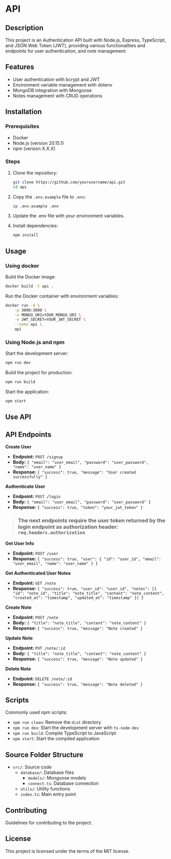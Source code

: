 # API

## Description

This project is an Authentication API built with Node.js, Express, TypeScript, and JSON Web Token (JWT), providing various functionalities and endpoints for user authentication, and note management.

## Features

-   User authentication with bcrypt and JWT
-   Environment variable management with dotenv
-   MongoDB integration with Mongoose
-   Notes management with CRUD operations

## Installation

### Prerequisites

-   Docker
-   Node.js (version 20.15.1)
-   npm (version X.X.X)

### Steps

1. Clone the repository:

    ```sh
    git clone https://github.com/yourusername/api.git
    cd api
    ```

2. Copy the `.env.example` file to `.env`:

    ```sh
    cp .env.example .env
    ```

3. Update the .env file with your environment variables.

4. Install dependencies:

    ```sh
    npm install
    ```

## Usage

### Using docker

Build the Docker image:

```sh
docker build -t api .
```

Run the Docker container with environment variables:

```sh
docker run -d \
    -p 3000:3000 \
    -e MONGO_URI=YOUR_MONGO_URI \
    -e JWT_SECRET=YOUR_JWT_SECRET \
    --name api \
    api
```

### Using Node.js and npm

Start the development server:

```sh
npm run dev
```

Build the project for production:

```sh
npm run build
```

Start the application:

```sh
npm start
```

## Use API

## API Endpoints

**Create User**

-   **Endpoint:** `POST /signup`
-   **Body:** `{ "email": "user_email", "password": "user_password", "name": "user_name" }`
-   **Response:** `{ "success": true, "message": "User created successfully" }`

**Authenticate User**

-   **Endpoint:** `POST /login`
-   **Body:** `{ "email": "user_email", "password": "user_password" }`
-   **Response:** `{ "success": true, "token": "your_jwt_token" }`

> ### The next endpoints require the user token returned by the login endpoint as authorization header: `req.headers.authorization`

**Get User Info**

-   **Endpoint:** `POST /user`
-   **Response:** `{ "success": true, "user": { "id": "user_id", "email": "user_email", "name": "user_name" } }`

**Get Authenticated User Notes**

-   **Endpoint:** `GET /note`
-   **Response:** `{ "success": true, "user_id": "user_id", "notes": [{ "id": "note_id", "title": "note_title", "content": "note_content", "created_at": "timestamp", "updated_at": "timestamp" }] }`

**Create Note**

-   **Endpoint:** `POST /note`
-   **Body:** `{ "title": "note_title", "content": "note_content" }`
-   **Response:** `{ "success": true, "message": "Note created" }`

**Update Note**

-   **Endpoint:** `PUT /note/:id`
-   **Body:** `{ "title": "note_title", "content": "note_content" }`
-   **Response:** `{ "success": true, "message": "Note updated" }`

**Delete Note**

-   **Endpoint:** `DELETE /note/:id`
-   **Response:** `{ "success": true, "message": "Note deleted" }`

## Scripts

Commonly used npm scripts:

-   `npm run clean`: Remove the `dist` directory
-   `npm run dev`: Start the development server with `ts-node-dev`
-   `npm run build`: Compile TypeScript to JavaScript
-   `npm start`: Start the compiled application

## Source Folder Structure

-   `src/`: Source code
    -   `database/`: Database files
        -   `models/`: Mongoose models
        -   `connect.ts`: Database connection
    -   `utils/`: Utility functions
    -   `index.ts`: Main entry point

## Contributing

Guidelines for contributing to the project.

## License

This project is licensed under the terms of the MIT license.
